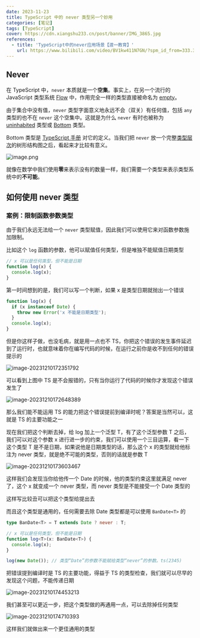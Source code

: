 ```yaml
---
date: 2023-11-23
title: TypeScript 中的 never 类型另一个妙用
categories: [笔记]
tags: [TypeScript]
cover: https://cdn.xiangshu233.cn/post/banner/IMG_3865.jpg
references:
  - title: 'TypeScript中的never应用场景【渡一教育】'
    url: https://www.bilibili.com/video/BV1kw411N7GN/?spm_id_from=333.337.search-card.all.click&vd_source=324bd11f94c36a5b45ef0ae878feea05
---
```


## Never

在 TypeScript 中，`never` 本质就是一个**空集**。事实上，在另一个流行的 JavaScript 类型系统 [Flow](https://link.juejin.cn/?target=https%3A%2F%2Fflow.org%2F) 中，作用完全一样的类型直接被命名为 [empty](https://link.juejin.cn/?target=https%3A%2F%2Fgithub.com%2Ffacebook%2Fflow%2Fcommit%2Fc603505583993aa953904005f91c350f4b65d6bd)。

由于集合中没有值，`never` 类型字面意义地永远不会（双关）有任何值，包括 `any` 类型的也不在 `never` 这个空集中。这就是为什么 `never` 有时也被称为 [uninhabited](https://link.juejin.cn/?target=https%3A%2F%2Fcs.stackexchange.com%2Fquestions%2F134215%2Fwhat-is-an-uninhabited-type) 类型或 [Bottom](https://link.juejin.cn/?target=https%3A%2F%2Fen.wikipedia.org%2Fwiki%2FBottom_type) 类型。

Bottom 类型是 [TypeScript 手册](https://link.juejin.cn/?target=https%3A%2F%2Fwww.typescriptlang.org%2Fdocs%2Fhandbook%2Ftypescript-in-5-minutes-func.html%23other-important-typescript-types) 对它的定义。当我们把 `never` 放一个完整[类型层次](https://link.juejin.cn/?target=https%3A%2F%2Fwww.zhenghao.io%2Fposts%2Ftype-hierarchy-tree%23the-bottom-of-the-tree)的树形结构图之后，看起来才比较有意义。

![image.png](https://fastly.jsdelivr.net/gh/xiangshu233/blogAssets/resume/my-project/AIgongkong/202312101846296.webp)

就像在数学中我们使用**零**来表示没有的数量一样，我们需要一个类型来表示类型系统中的**不可能**。

## 如何使用 never 类型

### 案例：限制函数参数类型

由于我们永远无法给一个 `never` 类型赋值，因此我们可以使用它来对函数参数施加限制。

比如这个 `log` 函数的参数，他可以赋值任何类型，但是唯独不能赋值日期类型

```ts
// x 可以是任何类型，但不能是日期
function log(x) {
  console.log(x);
}
```

第一时间想到的是，我们可以写一个判断，如果 x 是类型日期就抛出一个错误

```ts
function log(x) {
  if (x instanceof Date) {
    throw new Error('x 不能是日期类型');
  }
  console.log(x);
}
```

但是你这样子做，也没毛病，就是用一点也不 TS，你把这个错误的发生事件延迟到了运行时，也就意味着你在编写代码的时候，在运行之前你是收不到任何的错误提示的

![image-20231210172351792](https://fastly.jsdelivr.net/gh/xiangshu233/blogAssets/resume/my-project/AIgongkong/202312101723883.png)

可以看到上图中 TS 是不会报错的，只有当你运行了代码的时候你才发现这个错误发生了

![image-20231210172648389](https://fastly.jsdelivr.net/gh/xiangshu233/blogAssets/resume/my-project/AIgongkong/202312101726419.png)

那么我们能不能运用 TS 的能力把这个错误提前到编译时呢？答案是当然可以，这就是 TS 的主要功能之一

现在我们把这个判断去掉，给 log 加上一个泛型 T，有了这个泛型参数 T 之后，我们可以对这个参数 x 进行进一步的约束，我们可以使用一个三目运算，看一下这个类型 T 是不是日期，如果说他是日期类型的话，那么这个 x 的类型就给他标注为 never 类型，就是绝不可能的类型，否则的话就是参数 T

![image-20231210173603467](https://fastly.jsdelivr.net/gh/xiangshu233/blogAssets/resume/my-project/AIgongkong/202312101736486.png)

这样我们会发现当你给他传一个 Date 的时候，他的类型约束这里就满足 never 了，这个 x 就变成一个 never 类型，而 never 类型是不能接受一个 Date 类型的

这样写比较丑可以把这个类型给提出去

而且这个类型是通用的，任何需要去除 Date 类型都是可以使用 `BanDate<T>` 的

```ts
type BanDate<T> = T extends Date ? never : T;

// x 可以是任何类型，但不能是日期
function log<T>(x: BanDate<T>) {
  console.log(x);
}

log(new Date()); // 类型“Date”的参数不能赋给类型“never”的参数。ts(2345)
```

把错误提到编译时是 TS 的主要功能，得益于 TS 的类型检查，我们就可以尽早的发现这个问题，不能传递日期

![image-20231210174453213](https://fastly.jsdelivr.net/gh/xiangshu233/blogAssets/resume/my-project/AIgongkong/202312101744234.png)

我们甚至可以更近一步，把这个类型做的再通用一点，可以去除掉任何类型

![image-20231210174710393](https://fastly.jsdelivr.net/gh/xiangshu233/blogAssets/resume/my-project/AIgongkong/202312101747411.png)

这样我们就做出来一个更佳通用的类型
